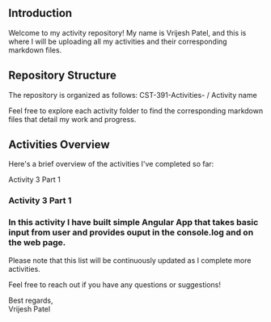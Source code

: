 

## Introduction
Welcome to my activity repository! My name is Vrijesh Patel, and this is where I will be uploading all my activities and their corresponding markdown files.

## Repository Structure
The repository is organized as follows:
CST-391-Activities- / Activity name



Feel free to explore each activity folder to find the corresponding markdown files that detail my work and progress.

## Activities Overview
Here's a brief overview of the activities I've completed so far:

Activity 3 Part 1 
### Activity 3 Part 1


###  In this activity I have built simple Angular App that takes basic input from user and provides ouput in the console.log and on the web page.

Please note that this list will be continuously updated as I complete more activities.

Feel free to reach out if you have any questions or suggestions!

Best regards,  
Vrijesh Patel
